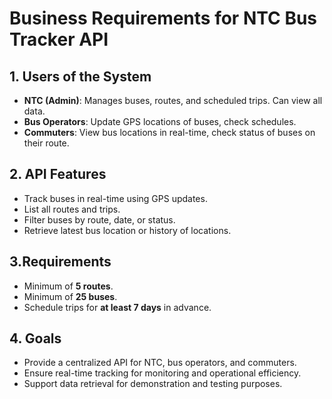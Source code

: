 # Business Requirements for NTC Bus Tracker API

## 1. Users of the System
- **NTC (Admin)**: Manages buses, routes, and scheduled trips. Can view all data.
- **Bus Operators**: Update GPS locations of buses, check schedules.
- **Commuters**: View bus locations in real-time, check status of buses on their route.

## 2. API Features
- Track buses in real-time using GPS updates.
- List all routes and trips.
- Filter buses by route, date, or status.
- Retrieve latest bus location or history of locations.

## 3.Requirements
- Minimum of **5 routes**.
- Minimum of **25 buses**.
- Schedule trips for **at least 7 days** in advance.

## 4. Goals
- Provide a centralized API for NTC, bus operators, and commuters.
- Ensure real-time tracking for monitoring and operational efficiency.
- Support data retrieval for demonstration and testing purposes.
